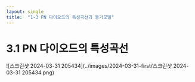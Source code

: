 ```yaml
---
layout: single
title:  "1-3 PN 다이오드의 특성곡선과 등가모델"
---
```


# 3.1 PN 다이오드의 특성곡선

![스크린샷 2024-03-31 205434](../images/2024-03-31-first/스크린샷 2024-03-31 205434.png)
